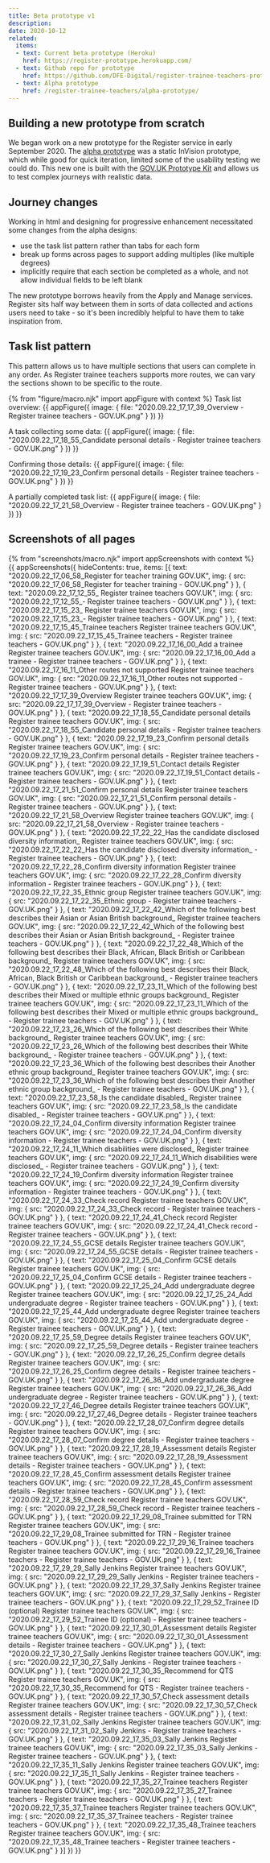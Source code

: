 ```yaml
---
title: Beta prototype v1
description:
date: 2020-10-12
related:
  items:
  - text: Current beta prototype (Heroku)
    href: https://register-prototype.herokuapp.com/
  - text: Github repo for prototype
    href: https://github.com/DFE-Digital/register-trainee-teachers-prototype
  - text: Alpha prototype
    href: /register-trainee-teachers/alpha-prototype/
---
```


## Building a new prototype from scratch
We began work on a new prototype for the Register service in early September 2020. The [alpha prototype](/register-trainee-teachers/alpha-prototype/) was a static InVision prototype, which while good for quick iteration, limited some of the usability testing we could do. This new one is built with the [GOV.UK Prototype Kit](https://govuk-prototype-kit.herokuapp.com/) and allows us to test complex journeys with realistic data.

## Journey changes
Working in html and designing for progressive enhancement necessitated some changes from the alpha designs:
* use the task list pattern rather than tabs for each form
* break up forms across pages to support adding multiples (like multiple degrees)
* implicitly require that each section be completed as a whole, and not allow individual fields to be left blank

The new prototype borrows heavily from the Apply and Manage services. Register sits half way between them in sorts of data collected and actions users need to take - so it's been incredibly helpful to have them to take inspiration from.

## Task list pattern

This pattern allows us to have multiple sections that users can complete in any order. As Register trainee teachers supports more routes, we can vary the sections shown to be specific to the route.

{% from "figure/macro.njk" import appFigure with context %}
Task list overview:
{{ appFigure({
  image: {
    file: "2020.09.22_17_17_39_Overview - Register trainee teachers - GOV.UK.png"
  }
}) }}

A task collecting some data:
{{ appFigure({
  image: {
    file: "2020.09.22_17_18_55_Candidate personal details - Register trainee teachers - GOV.UK.png"
  }
}) }}

Confirming those details:
{{ appFigure({
  image: {
    file: "2020.09.22_17_19_23_Confirm personal details - Register trainee teachers - GOV.UK.png"
  }
}) }}

A partially completed task list:
{{ appFigure({
  image: {
    file: "2020.09.22_17_21_58_Overview - Register trainee teachers - GOV.UK.png"
  }
}) }}

## Screenshots of all pages

{% from "screenshots/macro.njk" import appScreenshots with context %}
{{ appScreenshots({
  hideContents: true,
  items: [{
      text: "2020.09.22_17_06_58_Register for teacher training   GOV.UK",
      img: { src: "2020.09.22_17_06_58_Register for teacher training - GOV.UK.png" }
    }, {
      text: "2020.09.22_17_12_55_  Register trainee teachers   GOV.UK",
      img: { src: "2020.09.22_17_12_55_- Register trainee teachers - GOV.UK.png" }
    }, {
      text: "2020.09.22_17_15_23_  Register trainee teachers   GOV.UK",
      img: { src: "2020.09.22_17_15_23_- Register trainee teachers - GOV.UK.png" }
    }, {
      text: "2020.09.22_17_15_45_Trainee teachers   Register trainee teachers   GOV.UK",
      img: { src: "2020.09.22_17_15_45_Trainee teachers - Register trainee teachers - GOV.UK.png" }
    }, {
      text: "2020.09.22_17_16_00_Add a trainee   Register trainee teachers   GOV.UK",
      img: { src: "2020.09.22_17_16_00_Add a trainee - Register trainee teachers - GOV.UK.png" }
    }, {
      text: "2020.09.22_17_16_11_Other routes not supported   Register trainee teachers   GOV.UK",
      img: { src: "2020.09.22_17_16_11_Other routes not supported - Register trainee teachers - GOV.UK.png" }
    }, {
      text: "2020.09.22_17_17_39_Overview   Register trainee teachers   GOV.UK",
      img: { src: "2020.09.22_17_17_39_Overview - Register trainee teachers - GOV.UK.png" }
    }, {
      text: "2020.09.22_17_18_55_Candidate personal details   Register trainee teachers   GOV.UK",
      img: { src: "2020.09.22_17_18_55_Candidate personal details - Register trainee teachers - GOV.UK.png" }
    }, {
      text: "2020.09.22_17_19_23_Confirm personal details   Register trainee teachers   GOV.UK",
      img: { src: "2020.09.22_17_19_23_Confirm personal details - Register trainee teachers - GOV.UK.png" }
    }, {
      text: "2020.09.22_17_19_51_Contact details   Register trainee teachers   GOV.UK",
      img: { src: "2020.09.22_17_19_51_Contact details - Register trainee teachers - GOV.UK.png" }
    }, {
      text: "2020.09.22_17_21_51_Confirm personal details   Register trainee teachers   GOV.UK",
      img: { src: "2020.09.22_17_21_51_Confirm personal details - Register trainee teachers - GOV.UK.png" }
    }, {
      text: "2020.09.22_17_21_58_Overview   Register trainee teachers   GOV.UK",
      img: { src: "2020.09.22_17_21_58_Overview - Register trainee teachers - GOV.UK.png" }
    }, {
      text: "2020.09.22_17_22_22_Has the candidate disclosed diversity information_   Register trainee teachers   GOV.UK",
      img: { src: "2020.09.22_17_22_22_Has the candidate disclosed diversity information_ - Register trainee teachers - GOV.UK.png" }
    }, {
      text: "2020.09.22_17_22_28_Confirm diversity information   Register trainee teachers   GOV.UK",
      img: { src: "2020.09.22_17_22_28_Confirm diversity information - Register trainee teachers - GOV.UK.png" }
    }, {
      text: "2020.09.22_17_22_35_Ethnic group   Register trainee teachers   GOV.UK",
      img: { src: "2020.09.22_17_22_35_Ethnic group - Register trainee teachers - GOV.UK.png" }
    }, {
      text: "2020.09.22_17_22_42_Which of the following best describes their Asian or Asian British background_   Register trainee teachers   GOV.UK",
      img: { src: "2020.09.22_17_22_42_Which of the following best describes their Asian or Asian British background_ - Register trainee teachers - GOV.UK.png" }
    }, {
      text: "2020.09.22_17_22_48_Which of the following best describes their Black, African, Black British or Caribbean background_   Register trainee teachers   GOV.UK",
      img: { src: "2020.09.22_17_22_48_Which of the following best describes their Black, African, Black British or Caribbean background_ - Register trainee teachers - GOV.UK.png" }
    }, {
      text: "2020.09.22_17_23_11_Which of the following best describes their Mixed or multiple ethnic groups background_   Register trainee teachers   GOV.UK",
      img: { src: "2020.09.22_17_23_11_Which of the following best describes their Mixed or multiple ethnic groups background_ - Register trainee teachers - GOV.UK.png" }
    }, {
      text: "2020.09.22_17_23_26_Which of the following best describes their White background_   Register trainee teachers   GOV.UK",
      img: { src: "2020.09.22_17_23_26_Which of the following best describes their White background_ - Register trainee teachers - GOV.UK.png" }
    }, {
      text: "2020.09.22_17_23_36_Which of the following best describes their Another ethnic group background_   Register trainee teachers   GOV.UK",
      img: { src: "2020.09.22_17_23_36_Which of the following best describes their Another ethnic group background_ - Register trainee teachers - GOV.UK.png" }
    }, {
      text: "2020.09.22_17_23_58_Is the candidate disabled_   Register trainee teachers   GOV.UK",
      img: { src: "2020.09.22_17_23_58_Is the candidate disabled_ - Register trainee teachers - GOV.UK.png" }
    }, {
      text: "2020.09.22_17_24_04_Confirm diversity information   Register trainee teachers   GOV.UK",
      img: { src: "2020.09.22_17_24_04_Confirm diversity information - Register trainee teachers - GOV.UK.png" }
    }, {
      text: "2020.09.22_17_24_11_Which disabilities were disclosed_   Register trainee teachers   GOV.UK",
      img: { src: "2020.09.22_17_24_11_Which disabilities were disclosed_ - Register trainee teachers - GOV.UK.png" }
    }, {
      text: "2020.09.22_17_24_19_Confirm diversity information   Register trainee teachers   GOV.UK",
      img: { src: "2020.09.22_17_24_19_Confirm diversity information - Register trainee teachers - GOV.UK.png" }
    }, {
      text: "2020.09.22_17_24_33_Check record   Register trainee teachers   GOV.UK",
      img: { src: "2020.09.22_17_24_33_Check record - Register trainee teachers - GOV.UK.png" }
    }, {
      text: "2020.09.22_17_24_41_Check record   Register trainee teachers   GOV.UK",
      img: { src: "2020.09.22_17_24_41_Check record - Register trainee teachers - GOV.UK.png" }
    }, {
      text: "2020.09.22_17_24_55_GCSE details   Register trainee teachers   GOV.UK",
      img: { src: "2020.09.22_17_24_55_GCSE details - Register trainee teachers - GOV.UK.png" }
    }, {
      text: "2020.09.22_17_25_04_Confirm GCSE details   Register trainee teachers   GOV.UK",
      img: { src: "2020.09.22_17_25_04_Confirm GCSE details - Register trainee teachers - GOV.UK.png" }
    }, {
      text: "2020.09.22_17_25_24_Add undergraduate degree   Register trainee teachers   GOV.UK",
      img: { src: "2020.09.22_17_25_24_Add undergraduate degree - Register trainee teachers - GOV.UK.png" }
    }, {
      text: "2020.09.22_17_25_44_Add undergraduate degree   Register trainee teachers   GOV.UK",
      img: { src: "2020.09.22_17_25_44_Add undergraduate degree - Register trainee teachers - GOV.UK.png" }
    }, {
      text: "2020.09.22_17_25_59_Degree details   Register trainee teachers   GOV.UK",
      img: { src: "2020.09.22_17_25_59_Degree details - Register trainee teachers - GOV.UK.png" }
    }, {
      text: "2020.09.22_17_26_25_Confirm degree details   Register trainee teachers   GOV.UK",
      img: { src: "2020.09.22_17_26_25_Confirm degree details - Register trainee teachers - GOV.UK.png" }
    }, {
      text: "2020.09.22_17_26_36_Add undergraduate degree   Register trainee teachers   GOV.UK",
      img: { src: "2020.09.22_17_26_36_Add undergraduate degree - Register trainee teachers - GOV.UK.png" }
    }, {
      text: "2020.09.22_17_27_46_Degree details   Register trainee teachers   GOV.UK",
      img: { src: "2020.09.22_17_27_46_Degree details - Register trainee teachers - GOV.UK.png" }
    }, {
      text: "2020.09.22_17_28_07_Confirm degree details   Register trainee teachers   GOV.UK",
      img: { src: "2020.09.22_17_28_07_Confirm degree details - Register trainee teachers - GOV.UK.png" }
    }, {
      text: "2020.09.22_17_28_19_Assessment details   Register trainee teachers   GOV.UK",
      img: { src: "2020.09.22_17_28_19_Assessment details - Register trainee teachers - GOV.UK.png" }
    }, {
      text: "2020.09.22_17_28_45_Confirm assessment details   Register trainee teachers   GOV.UK",
      img: { src: "2020.09.22_17_28_45_Confirm assessment details - Register trainee teachers - GOV.UK.png" }
    }, {
      text: "2020.09.22_17_28_59_Check record   Register trainee teachers   GOV.UK",
      img: { src: "2020.09.22_17_28_59_Check record - Register trainee teachers - GOV.UK.png" }
    }, {
      text: "2020.09.22_17_29_08_Trainee submitted for TRN   Register trainee teachers   GOV.UK",
      img: { src: "2020.09.22_17_29_08_Trainee submitted for TRN - Register trainee teachers - GOV.UK.png" }
    }, {
      text: "2020.09.22_17_29_16_Trainee teachers   Register trainee teachers   GOV.UK",
      img: { src: "2020.09.22_17_29_16_Trainee teachers - Register trainee teachers - GOV.UK.png" }
    }, {
      text: "2020.09.22_17_29_29_Sally Jenkins   Register trainee teachers   GOV.UK",
      img: { src: "2020.09.22_17_29_29_Sally Jenkins - Register trainee teachers - GOV.UK.png" }
    }, {
      text: "2020.09.22_17_29_37_Sally Jenkins   Register trainee teachers   GOV.UK",
      img: { src: "2020.09.22_17_29_37_Sally Jenkins - Register trainee teachers - GOV.UK.png" }
    }, {
      text: "2020.09.22_17_29_52_Trainee ID (optional)   Register trainee teachers   GOV.UK",
      img: { src: "2020.09.22_17_29_52_Trainee ID (optional) - Register trainee teachers - GOV.UK.png" }
    }, {
      text: "2020.09.22_17_30_01_Assessment details   Register trainee teachers   GOV.UK",
      img: { src: "2020.09.22_17_30_01_Assessment details - Register trainee teachers - GOV.UK.png" }
    }, {
      text: "2020.09.22_17_30_27_Sally Jenkins   Register trainee teachers   GOV.UK",
      img: { src: "2020.09.22_17_30_27_Sally Jenkins - Register trainee teachers - GOV.UK.png" }
    }, {
      text: "2020.09.22_17_30_35_Recommend for QTS   Register trainee teachers   GOV.UK",
      img: { src: "2020.09.22_17_30_35_Recommend for QTS - Register trainee teachers - GOV.UK.png" }
    }, {
      text: "2020.09.22_17_30_57_Check assessment details   Register trainee teachers   GOV.UK",
      img: { src: "2020.09.22_17_30_57_Check assessment details - Register trainee teachers - GOV.UK.png" }
    }, {
      text: "2020.09.22_17_31_02_Sally Jenkins   Register trainee teachers   GOV.UK",
      img: { src: "2020.09.22_17_31_02_Sally Jenkins - Register trainee teachers - GOV.UK.png" }
    }, {
      text: "2020.09.22_17_35_03_Sally Jenkins   Register trainee teachers   GOV.UK",
      img: { src: "2020.09.22_17_35_03_Sally Jenkins - Register trainee teachers - GOV.UK.png" }
    }, {
      text: "2020.09.22_17_35_11_Sally Jenkins   Register trainee teachers   GOV.UK",
      img: { src: "2020.09.22_17_35_11_Sally Jenkins - Register trainee teachers - GOV.UK.png" }
    }, {
      text: "2020.09.22_17_35_27_Trainee teachers   Register trainee teachers   GOV.UK",
      img: { src: "2020.09.22_17_35_27_Trainee teachers - Register trainee teachers - GOV.UK.png" }
    }, {
      text: "2020.09.22_17_35_37_Trainee teachers   Register trainee teachers   GOV.UK",
      img: { src: "2020.09.22_17_35_37_Trainee teachers - Register trainee teachers - GOV.UK.png" }
    }, {
      text: "2020.09.22_17_35_48_Trainee teachers   Register trainee teachers   GOV.UK",
      img: { src: "2020.09.22_17_35_48_Trainee teachers - Register trainee teachers - GOV.UK.png" }
    }]
}) }}
